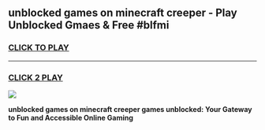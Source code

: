
## unblocked games on minecraft creeper - Play Unblocked Gmaes & Free #blfmi
<h3>
<a href="https://premium.freeplayer.one?title=unblocked_games_on_minecraft_creeper&ref=03M">CLICK TO PLAY</a></h3>
<hr>

<h3>
<a href="https://premium.freeplayer.one?title=unblocked_games_on_minecraft_creeper&ref=03M">CLICK 2 PLAY</a>
  
</h3>

<a href="https://premium.freeplayer.one?title=unblocked_games_on_minecraft_creeper&ref=03M"><img src="https://clearcache.store/games.png"></a>


**unblocked games on minecraft creeper games unblocked: Your Gateway to Fun and Accessible Online Gaming**
